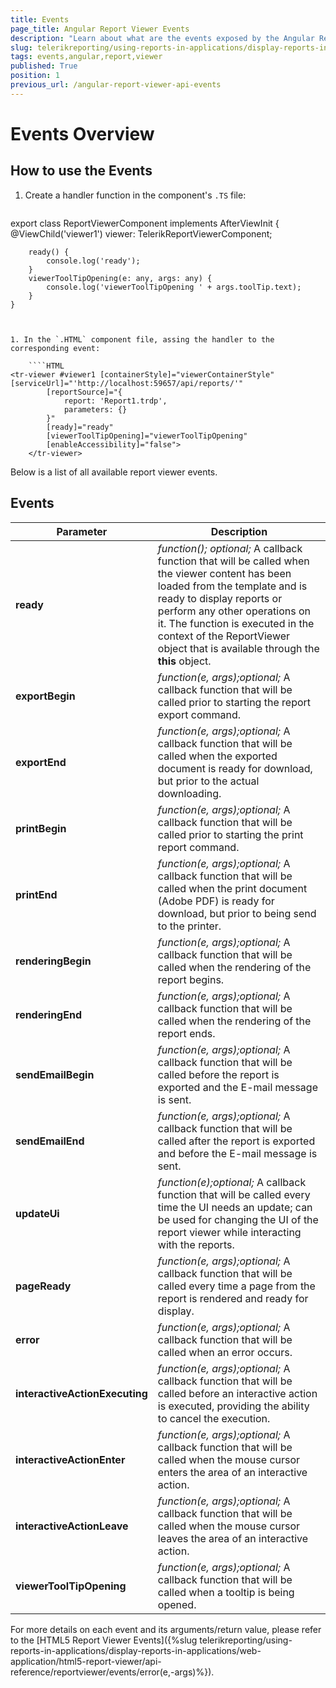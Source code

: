 ```yaml
---
title: Events
page_title: Angular Report Viewer Events
description: "Learn about what are the events exposed by the Angular Report Viewer and how to use them in your application."
slug: telerikreporting/using-reports-in-applications/display-reports-in-applications/web-application/angular-report-viewer/api-reference/events
tags: events,angular,report,viewer
published: True
position: 1
previous_url: /angular-report-viewer-api-events
---
```


<style>
table th:first-of-type {
	width: 30%;
}
table th:nth-of-type(2) {
	width: 70%;
}
</style>

# Events Overview

## How to use the Events

1. Create a handler function in the component's `.TS` file:

	````TypeScript
export class ReportViewerComponent implements AfterViewInit {
		@ViewChild('viewer1') viewer: TelerikReportViewerComponent;

		ready() {
			console.log('ready');
		}
		viewerToolTipOpening(e: any, args: any) {
			console.log('viewerToolTipOpening ' + args.toolTip.text);
		}
	}
````


1. In the `.HTML` component file, assing the handler to the corresponding event:

	````HTML
<tr-viewer #viewer1 [containerStyle]="viewerContainerStyle" [serviceUrl]="'http://localhost:59657/api/reports/'"
		[reportSource]="{
			report: 'Report1.trdp',
			parameters: {}
		}"
		[ready]="ready"
		[viewerToolTipOpening]="viewerToolTipOpening"
		[enableAccessibility]="false">
	</tr-viewer>
````


Below is a list of all available report viewer events.

## Events

| Parameter | Description |
| ------ | ------ |
| __ready__ | *function();* *optional;* A callback function that will be called when the viewer content has been loaded from the template and is ready to display reports or perform any other operations on it. The function is executed in the context of the ReportViewer object that is available through the __this__ object.|
| __exportBegin__ | *function(e, args);optional;* A callback function that will be called prior to starting the report export command.|
| __exportEnd__ | *function(e, args);optional;* A callback function that will be called when the exported document is ready for download, but prior to the actual downloading.|
| __printBegin__ | *function(e, args);optional;* A callback function that will be called prior to starting the print report command.|
| __printEnd__ | *function(e, args);optional;* A callback function that will be called when the print document (Adobe PDF) is ready for download, but prior to being send to the printer.|
| __renderingBegin__ | *function(e, args);optional;* A callback function that will be called when the rendering of the report begins.|
| __renderingEnd__ | *function(e, args);optional;* A callback function that will be called when the rendering of the report ends.|
| __sendEmailBegin__ | *function(e, args);optional;* A callback function that will be called before the report is exported and the E-mail message is sent.|
| __sendEmailEnd__ | *function(e, args);optional;* A callback function that will be called after the report is exported and before the E-mail message is sent.|
| __updateUi__ | *function(e);optional;* A callback function that will be called every time the UI needs an update; can be used for changing the UI of the report viewer while interacting with the reports.|
| __pageReady__ | *function(e, args);optional;* A callback function that will be called every time a page from the report is rendered and ready for display.|
| __error__ | *function(e, args);optional;* A callback function that will be called when an error occurs.|
| __interactiveActionExecuting__ | *function(e, args);optional;* A callback function that will be called before an interactive action is executed,                 providing the ability to cancel the execution.|
| __interactiveActionEnter__ | *function(e, args);optional;* A callback function that will be called when the mouse cursor enters the area of an interactive action.|
| __interactiveActionLeave__ | *function(e, args);optional;* A callback function that will be called when the mouse cursor leaves the area of an interactive action.|
| __viewerToolTipOpening__ | *function(e, args);optional;* A callback function that will be called when a tooltip is being opened.|

For more details on each event and its arguments/return value, please refer to the [HTML5 Report Viewer Events]({%slug telerikreporting/using-reports-in-applications/display-reports-in-applications/web-application/html5-report-viewer/api-reference/reportviewer/events/error(e,-args)%}).
